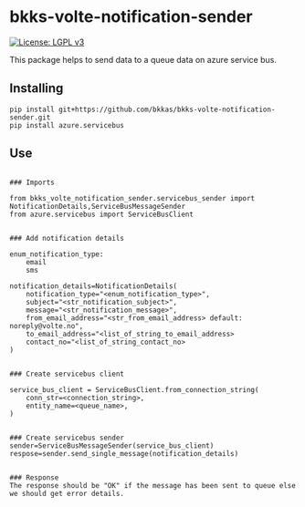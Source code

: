 # bkks-volte-notification-sender

[![License: LGPL v3](https://img.shields.io/badge/License-LGPL%20v3-blue.svg)](https://www.gnu.org/licenses/lgpl-3.0)

This package helps to send data to a queue data on azure service bus.

## Installing

```
pip install git+https://github.com/bkkas/bkks-volte-notification-sender.git
pip install azure.servicebus
```

## Use

```

### Imports

from bkks_volte_notification_sender.servicebus_sender import NotificationDetails,ServiceBusMessageSender
from azure.servicebus import ServiceBusClient
```

```

### Add notification details

enum_notification_type:
    email
    sms

notification_details=NotificationDetails(
    notification_type="<enum_notification_type>",
    subject="<str_notification_subject>",
    message="<str_notification_message>",
    from_email_address="<str_from_email_address> default: noreply@volte.no",
    to_email_address="<list_of_string_to_email_address>
    contact_no="<list_of_string_contact_no>
)
```

```

### Create servicebus client

service_bus_client = ServiceBusClient.from_connection_string(
    conn_str=<connection_string>,
    entity_name=<queue_name>,
)
```

```

### Create servicebus sender
sender=ServiceBusMessageSender(service_bus_client)
respose=sender.send_single_message(notification_details)
```

```

### Response
The response should be "OK" if the message has been sent to queue else we should get error details.
```
